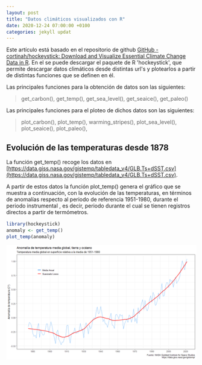 ```yaml
---
layout: post
title: "Datos climáticos visualizados con R"
date: 2020-12-24 07:00:00 +0100
categories: jekyll updat
---
```


Este artículo está basado en  el repositorio de github  [GitHub - cortinah/hockeystick: Download and Visualize Essential Climate Change Data in R](https://github.com/cortinah/hockeystick). En el se puede descargar el paquete de R 'hockeystick', que permite descargar datos climáticos desde distintas url's y plotearlos a partir de distintas funciones que se definen en él.

Las principales funciones para la obtención de datos son las siguientes:
> get_carbon(), get_temp(), get_sea_level(), get_seaice(), get_paleo()

Las principales funciones para el ploteo de dichos datos son las siguientes:
> plot_carbon(), plot_temp(), warming_stripes(), plot_sea_level(), plot_seaice(), plot_paleo(), 


## Evolución de las temperaturas desde 1878

La función get_temp() recoge los datos en [https://data.giss.nasa.gov/gistemp/tabledata_v4/GLB.Ts+dSST.csv](https://data.giss.nasa.gov/gistemp/tabledata_v4/GLB.Ts+dSST.csv).

A partir de estos datos la función plot_temp() genera el gráfico que se muestra a continuación, con la evolución de las temperaturas, en términos de anomalías respecto al periodo de referencia 1951-1980, durante el periodo instrumental , es decir, periodo durante el cual se tienen registros directos a partir de termómetros.

```r
library(hockeystick)
anomaly <- get_temp()
plot_temp(anomaly)
```
![](/img/temp_avg_global.png)

